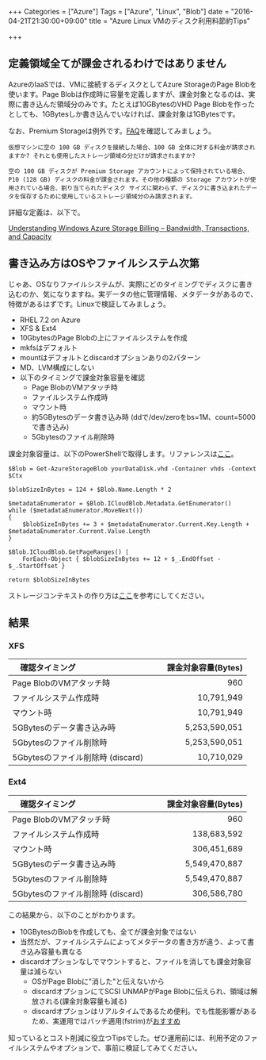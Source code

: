 +++
Categories = ["Azure"]
Tags = ["Azure", "Linux", "Blob"]
date = "2016-04-21T21:30:00+09:00"
title = "Azure Linux VMのディスク利用料節約Tips"

+++

## 定義領域全てが課金されるわけではありません
AzureのIaaSでは、VMに接続するディスクとしてAzure StorageのPage Blobを使います。Page Blobは作成時に容量を定義しますが、課金対象となるのは、実際に書き込んだ領域分のみです。たとえば10GBytesのVHD Page Blobを作ったとしても、1GBytesしか書き込んでいなければ、課金対象は1GBytesです。

なお、Premium Storageは例外です。[FAQ](https://azure.microsoft.com/ja-jp/pricing/details/storage/)を確認してみましょう。

    仮想マシンに空の 100 GB ディスクを接続した場合、100 GB 全体に対する料金が請求されますか? それとも使用したストレージ領域の分だけが請求されますか?
    
    空の 100 GB ディスクが Premium Storage アカウントによって保持されている場合、P10 (128 GB) ディスクの料金が課金されます。その他の種類の Storage アカウントが使用されている場合、割り当てられたディスク サイズに関わらず、ディスクに書き込まれたデータを保存するために使用しているストレージ領域分のみ請求されます。

詳細な定義は、以下で。

[Understanding Windows Azure Storage Billing – Bandwidth, Transactions, and Capacity](https://blogs.msdn.microsoft.com/windowsazurestorage/2010/07/08/understanding-windows-azure-storage-billing-bandwidth-transactions-and-capacity/)
    
## 書き込み方はOSやファイルシステム次第
じゃあ、OSなりファイルシステムが、実際にどのタイミングでディスクに書き込むのか、気になりますね。実データの他に管理情報、メタデータがあるので、特徴があるはずです。Linuxで検証してみましょう。

* RHEL 7.2 on Azure
* XFS & Ext4
* 10GbytesのPage Blobの上にファイルシステムを作成
* mkfsはデフォルト
* mountはデフォルトとdiscardオプションありの2パターン
* MD、LVM構成にしない
* 以下のタイミングで課金対象容量を確認
    * Page BlobのVMアタッチ時
    * ファイルシステム作成時
    * マウント時
    * 約5GBytesのデータ書き込み時 (ddで/dev/zeroをbs=1M、count=5000で書き込み)
    * 5Gbytesのファイル削除時

課金対象容量は、以下のPowerShellで取得します。リファレンスは[ここ](https://gallery.technet.microsoft.com/scriptcenter/Get-Billable-Size-of-32175802)。

    $Blob = Get-AzureStorageBlob yourDataDisk.vhd -Container vhds -Context $Ctx

    $blobSizeInBytes = 124 + $Blob.Name.Length * 2
 
    $metadataEnumerator = $Blob.ICloudBlob.Metadata.GetEnumerator()
    while ($metadataEnumerator.MoveNext())
    {
        $blobSizeInBytes += 3 + $metadataEnumerator.Current.Key.Length + $metadataEnumerator.Current.Value.Length
    }

    $Blob.ICloudBlob.GetPageRanges() | 
        ForEach-Object { $blobSizeInBytes += 12 + $_.EndOffset - $_.StartOffset }

    return $blobSizeInBytes

ストレージコンテキストの作り方は[ここ](https://azure.microsoft.com/ja-jp/documentation/articles/storage-powershell-guide-full/)を参考にしてください。


## 結果
### XFS
|　確認タイミング　|　課金対象容量(Bytes)　|
|  :-----------  |  ------------:  |
|Page BlobのVMアタッチ時|960|
|ファイルシステム作成時|10,791,949|
|マウント時|10,791,949|
|5GBytesのデータ書き込み時|5,253,590,051|
|5Gbytesのファイル削除時|5,253,590,051|
|5Gbytesのファイル削除時 (discard)|10,710,029|

### Ext4
|　確認タイミング　|　課金対象容量(Bytes)　|
|  :-----------  |  ------------:  |
|Page BlobのVMアタッチ時|960|
|ファイルシステム作成時|138,683,592|
|マウント時|306,451,689|
|5GBytesのデータ書き込み時|5,549,470,887|
|5Gbytesのファイル削除時|5,549,470,887|
|5Gbytesのファイル削除時 (discard)|306,586,780|


この結果から、以下のことがわかります。

* 10GBytesのBlobを作成しても、全てが課金対象ではない
* 当然だが、ファイルシステムによってメタデータの書き方が違う、よって書き込み容量も異なる
* discardオプションなしでマウントすると、ファイルを消しても課金対象容量は減らない
    * OSがPage Blobに"消した"と伝えないから
    * discardオプションにてSCSI UNMAPがPage Blobに伝えられ、領域は解放される(課金対象容量も減る)
    * discardオプションはリアルタイムであるため便利。でも性能影響があるため、実運用ではバッチ適用(fstrim)が[おすすめ](https://access.redhat.com/documentation/ja-JP/Red_Hat_Enterprise_Linux/7/html/Storage_Administration_Guide/ch02s05.html)

    
知っているとコスト削減に役立つTipsでした。ぜひ運用前には、利用予定のファイルシステムやオプションで、事前に検証してみてください。